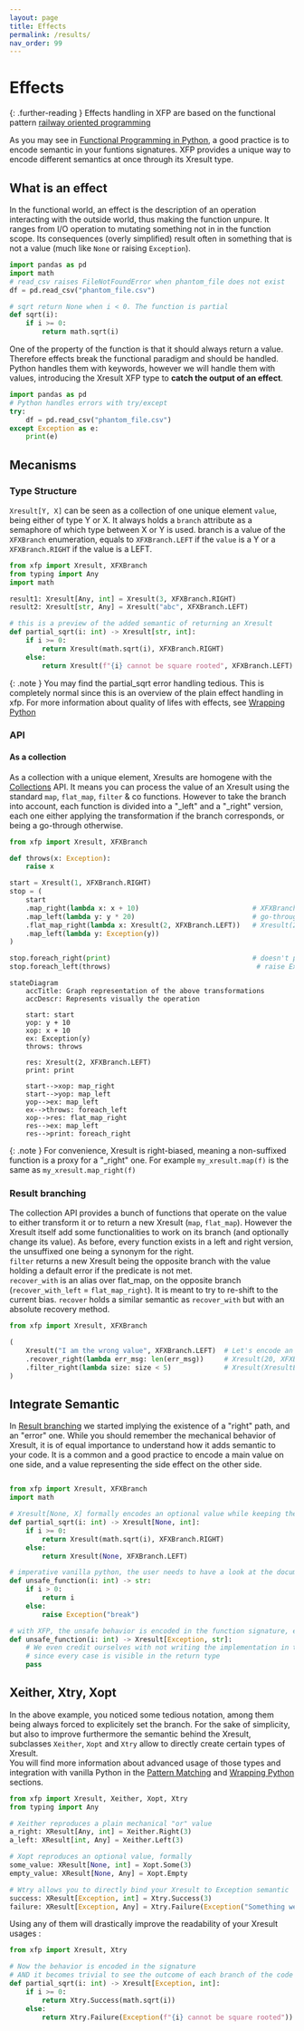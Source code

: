 ```yaml
---
layout: page
title: Effects
permalink: /results/
nav_order: 99
---
```


<h1 style="font-weight: bold">Effects</h1>

{: .further-reading }
Effects handling in XFP are based on the functional pattern [railway oriented programming](https://naveenkumarmuguda.medium.com/railway-oriented-programming-a-powerful-functional-programming-pattern-ab454e467f31)

As you may see in [Functional Programming in Python](/python-fp/functional_programming/), a good practice is to encode semantic in your funtions signatures. XFP provides a unique way to encode different semantics at once through its Xresult type. 

## What is an effect

In the functional world, an effect is the description of an operation interacting with the outside world, thus making the function unpure. It ranges from I/O operation to mutating something not in in the function scope. Its consequences (overly simplified) result often in something that is not a value (much like `None` or raising `Exception`).

```python
import pandas as pd
import math
# read_csv raises FileNotFoundError when phantom_file does not exist
df = pd.read_csv("phantom_file.csv") 

# sqrt return None when i < 0. The function is partial
def sqrt(i):
    if i >= 0:
        return math.sqrt(i)
```

One of the property of the function is that it should always return a value. Therefore effects break the functional paradigm and should be handled. Python handles them with keywords, however we will handle them with values, introducing the Xresult XFP type to **catch the output of an effect**.

```python
import pandas as pd
# Python handles errors with try/except
try:
    df = pd.read_csv("phantom_file.csv")
except Exception as e:
    print(e)
```

## Mecanisms

### Type Structure

`Xresult[Y, X]` can be seen as a collection of one unique element `value`, being either of type Y or X. It always holds a `branch` attribute as a semaphore of which type between X or Y is used. branch is a value of the `XFXBranch` enumeration, equals to `XFXBranch.LEFT` if the `value` is a Y or a `XFXBranch.RIGHT` if the value is a LEFT.  

```python
from xfp import Xresult, XFXBranch
from typing import Any
import math

result1: Xresult[Any, int] = Xresult(3, XFXBranch.RIGHT)
result2: Xresult[str, Any] = Xresult("abc", XFXBranch.LEFT)

# this is a preview of the added semantic of returning an Xresult
def partial_sqrt(i: int) -> Xresult[str, int]:
    if i >= 0:
        return Xresult(math.sqrt(i), XFXBranch.RIGHT)
    else:
        return Xresult(f"{i} cannot be square rooted", XFXBranch.LEFT)
```

{: .note }
You may find the partial_sqrt error handling tedious. This is completely normal since this is an overview of the plain effect handling in xfp. For more information about quality of lifes with effects, see [Wrapping Python](/python-fp/results/wrapping_python)

### API

#### As a collection

As a collection with a unique element, Xresults are homogene with the [Collections](/python-fp/collections/) API. It means you can process the value of an Xresult using the standard `map`, `flat_map`, `filter` & co functions. However to take the branch into account, each function is divided into a "_left" and a "_right" version, each one either applying the transformation if the branch corresponds, or being a go-through otherwise.

```python
from xfp import Xresult, XFXBranch

def throws(x: Exception):
    raise x

start = Xresult(1, XFXBranch.RIGHT)
stop = (
    start
    .map_right(lambda x: x + 10)                            # XFXBranch(1 + 10, XFXBranch.RIGHT) because result is a RIGHT
    .map_left(lambda y: y * 20)                             # go-through because result is a RIGHT
    .flat_map_right(lambda x: Xresult(2, XFXBranch.LEFT))   # Xresult(2, XFXBranch.LEFT) because the initial result is a RIGHT
    .map_left(lambda y: Exception(y))
)

stop.foreach_right(print)                                   # doesn't print anything
stop.foreach_left(throws)                                    # raise Exception(2)
```

```mermaid
stateDiagram
    accTitle: Graph representation of the above transformations
    accDescr: Represents visually the operation

    start: start
    yop: y + 10
    xop: x + 10
    ex: Exception(y)
    throws: throws

    res: Xresult(2, XFXBranch.LEFT)
    print: print

    start-->xop: map_right
    start-->yop: map_left
    yop-->ex: map_left
    ex-->throws: foreach_left
    xop-->res: flat_map_right
    res-->ex: map_left
    res-->print: foreach_right

```

{: .note }
For convenience, Xresult is right-biased, meaning a non-suffixed function is a proxy for a "_right" one. For example `my_xresult.map(f)` is the same as `my_xresult.map_right(f)`

### Result branching

The collection API provides a bunch of functions that operate on the value to either transform it or to return a new Xresult (`map`, `flat_map`). However the Xresult itself add some functionalities to work on its branch (and optionally change its value). As before, every function exists in a left and right version, the unsuffixed one being a synonym for the right.  
`filter` returns a new Xresult being the opposite branch with the value holding a default error if the predicate is not met.  
`recover_with` is an alias over flat_map, on the opposite branch (`recover_with_left` = `flat_map_right`). It is meant to try to re-shift to the current bias.
`recover` holds a similar semantic as `recover_with` but with an absolute recovery method.

```python
from xfp import Xresult, XFXBranch

(
    Xresult("I am the wrong value", XFXBranch.LEFT)  # Let's encode an 'error' in the LEFT path
    .recover_right(lambda err_msg: len(err_msg))     # Xresult(20, XFXBranch.RIGHT)
    .filter_right(lambda size: size < 5)             # Xresult(XresultError(...), XFXBranch.LEFT)
)
```

## Integrate Semantic

In [Result branching](#result-branching) we started implying the existence of a "right" path, and an "error" one. While you should remember the mechanical behavior of Xresult, it is of equal importance to understand how it adds semantic to your code. It is a common and a good practice to encode a main value on one side, and a value representing the side effect on the other side.

```python

from xfp import Xresult, XFXBranch
import math

# Xresult[None, X] formally encodes an optional value while keeping the power of a collection
def partial_sqrt(i: int) -> Xresult[None, int]:
    if i >= 0:
        return Xresult(math.sqrt(i), XFXBranch.RIGHT)
    else:
        return Xresult(None, XFXBranch.LEFT)

# imperative vanilla python, the user needs to have a look at the documentation to understand the behavior of the function
def unsafe_function(i: int) -> str:
    if i > 0:
        return i
    else:
        raise Exception("break")

# with XFP, the unsafe behavior is encoded in the function signature, enforcing the code auto documentation
def unsafe_function(i: int) -> Xresult[Exception, str]:
    # We even credit ourselves with not writing the implementation in this example
    # since every case is visible in the return type
    pass
```

## Xeither, Xtry, Xopt

In the above example, you noticed some tedious notation, among them being always forced to explicitely set the branch. For the sake of simplicity, but also to improve furthermore the semantic behind the Xresult, subclasses `Xeither`, `Xopt` and `Xtry` allow to directly create certain types of Xresult.  
You will find more information about advanced usage of those types and integration with vanilla Python in the [Pattern Matching](/python-fp/pattern_matching/) and [Wrapping Python](/python-fp/wrapping_python) sections.

```python
from xfp import Xresult, Xeither, Xopt, Xtry
from typing import Any

# Xeither reproduces a plain mechanical "or" value
a_right: XResult[Any, int] = Xeither.Right(3)
a_left: XResult[int, Any] = Xeither.Left(3)

# Xopt reproduces an optional value, formally
some_value: XResult[None, int] = Xopt.Some(3)
empty_value: XResult[None, Any] = Xopt.Empty

# Wtry allows you to directly bind your Xresult to Exception semantic
success: XResult[Exception, int] = Xtry.Success(3)
failure: XResult[Exception, Any] = Xtry.Failure(Exception("Something went wrong"))
```

Using any of them will drastically improve the readability of your Xresult usages : 

```python
from xfp import Xresult, Xtry

# Now the behavior is encoded in the signature
# AND it becomes trivial to see the outcome of each branch of the code
def partial_sqrt(i: int) -> Xresult[Exception, int]:
    if i >= 0:
        return Xtry.Success(math.sqrt(i))
    else:
        return Xtry.Failure(Exception(f"{i} cannot be square rooted"))
```
